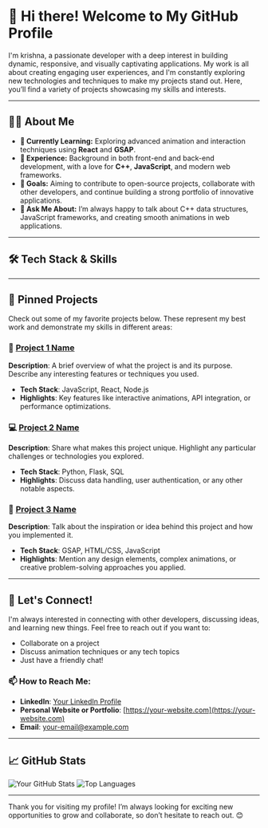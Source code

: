 # 👋 Hi there! Welcome to My GitHub Profile

I'm krishna, a passionate developer with a deep interest in building dynamic, responsive, and visually captivating applications. My work is all about creating engaging user experiences, and I'm constantly exploring new technologies and techniques to make my projects stand out. Here, you’ll find a variety of projects showcasing my skills and interests.

---

## 👨‍💻 About Me

- **🌱 Currently Learning:** Exploring advanced animation and interaction techniques using **React** and **GSAP**.
- **💼 Experience:** Background in both front-end and back-end development, with a love for **C++**, **JavaScript**, and modern web frameworks.
- **🚀 Goals:** Aiming to contribute to open-source projects, collaborate with other developers, and continue building a strong portfolio of innovative applications.
- **💬 Ask Me About:** I’m always happy to talk about C++ data structures, JavaScript frameworks, and creating smooth animations in web applications.

---

## 🛠 Tech Stack & Skills



---

## 📌 Pinned Projects

Check out some of my favorite projects below. These represent my best work and demonstrate my skills in different areas:

### 🚀 [Project 1 Name](link-to-project-1)
**Description**: A brief overview of what the project is and its purpose. Describe any interesting features or techniques you used.
- **Tech Stack**: JavaScript, React, Node.js
- **Highlights**: Key features like interactive animations, API integration, or performance optimizations.

### 💻 [Project 2 Name](link-to-project-2)
**Description**: Share what makes this project unique. Highlight any particular challenges or technologies you explored.
- **Tech Stack**: Python, Flask, SQL
- **Highlights**: Discuss data handling, user authentication, or any other notable aspects.

### 🎨 [Project 3 Name](link-to-project-3)
**Description**: Talk about the inspiration or idea behind this project and how you implemented it.
- **Tech Stack**: GSAP, HTML/CSS, JavaScript
- **Highlights**: Mention any design elements, complex animations, or creative problem-solving approaches you applied.

---

## 💬 Let's Connect!

I'm always interested in connecting with other developers, discussing ideas, and learning new things. Feel free to reach out if you want to:
- Collaborate on a project
- Discuss animation techniques or any tech topics
- Just have a friendly chat!

### 📫 How to Reach Me:
- **LinkedIn**: [Your LinkedIn Profile](https://www.linkedin.com/in/your-profile)
- **Personal Website or Portfolio**: [https://your-website.com](https://your-website.com)
- **Email**: [your-email@example.com](mailto:your-email@example.com)

---

## 📈 GitHub Stats

![Your GitHub Stats](https://github-readme-stats.vercel.app/api?username=your-username&show_icons=true&theme=radical)
![Top Languages](https://github-readme-stats.vercel.app/api/top-langs/?username=your-username&layout=compact&theme=radical)

---

Thank you for visiting my profile! I’m always looking for exciting new opportunities to grow and collaborate, so don’t hesitate to reach out. 😊
